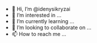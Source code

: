 - 👋 Hi, I’m @idenysikryzai
- 👀 I’m interested in ...
- 🌱 I’m currently learning ...
- 💞️ I’m looking to collaborate on ...
- 📫 How to reach me ...

<!---
idenysikryzai/idenysikryzai is a ✨ special ✨ repository because its `README.md` (this file) appears on your GitHub profile.
You can click the Preview link to take a look at your changes.
--->
